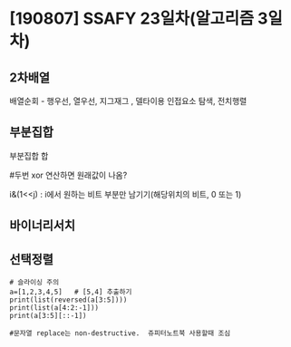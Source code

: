 # [190807] SSAFY 23일차(알고리즘 3일차)



## 2차배열

배열순회 - 행우선, 열우선, 지그재그 , 델타이용 인접요소 탐색, 전치행렬

## 부분집합

부분집합 합



#두번 xor 연산하면 원래값이 나옴?

i&(1<<j)  : i에서 원하는 비트 부분만 남기기(해당위치의 비트, 0 또는 1)

## 바이너리서치

## 선택정렬





```
# 슬라이싱 주의
a=[1,2,3,4,5]   # [5,4] 추출하기
print(list(reversed(a[3:5])))
print(list(a[4:2:-1]))
print(a[3:5][::-1])

#문자열 replace는 non-destructive.  쥬피터노트북 사용할때 조심
```
